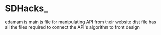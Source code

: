 # SDHacks_
edamam is main js file for manipulating API from their website
dist file has all the files required to connect the API's algorithm 
to front design